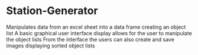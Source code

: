 # Station-Generator
Manipulates data from an excel sheet into a data frame creating an object list A basic graphical user interface display allows for the user to manipulate the object lists From the interface the users can also create and save images displaying sorted object lists

